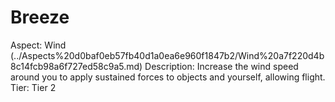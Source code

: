 # Breeze

Aspect: Wind (../Aspects%20d0baf0eb57fb40d1a0ea6e960f1847b2/Wind%20a7f220d4b8c14fcb98a6f727ed58c9a5.md)
Description: Increase the wind speed around you to apply sustained forces to objects and yourself, allowing flight.
Tier: Tier 2
